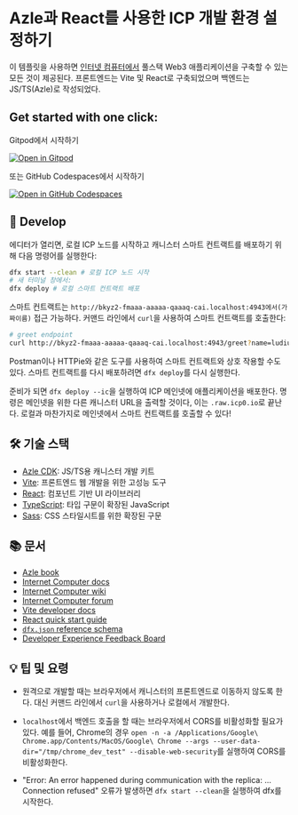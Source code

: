 # Azle과 React를 사용한 ICP 개발 환경 설정하기

이 템플릿을 사용하면 [인터넷 컴퓨터에서](https://internetcomputer.org/) 풀스택 Web3 애플리케이션을 구축할 수 있는 모든 것이 제공된다.
프론트엔드는 Vite 및 React로 구축되었으며 백엔드는 JS/TS(Azle)로 작성되었다.

## Get started with one click:

Gitpod에서 시작하기

[![Open in Gitpod](https://gitpod.io/button/open-in-gitpod.svg)](https://gitpod.io/#https://github.com/Ludium-Official/icp/)

또는 GitHub Codespaces에서 시작하기

[![Open in GitHub Codespaces](https://github.com/codespaces/badge.svg)](https://codespaces.new/Ludium-Official/icp/?quickstart=1)

## 🚀 Develop

에디터가 열리면, 로컬 ICP 노드를 시작하고 캐니스터 스마트 컨트랙트를 배포하기 위해 다음 명령어를 실행한다:

```bash
dfx start --clean # 로컬 ICP 노드 시작
# 새 터미널 창에서:
dfx deploy # 로컬 스마트 컨트랙트 배포
```

스마트 컨트랙트는 `http://bkyz2-fmaaa-aaaaa-qaaaq-cai.localhost:4943에서(가짜이름)` 접근 가능하다.
커맨드 라인에서 `curl`을 사용하여 스마트 컨트랙트를 호출한다:

```bash
# greet endpoint
curl http://bkyz2-fmaaa-aaaaa-qaaaq-cai.localhost:4943/greet?name=ludium
```

Postman이나 HTTPie와 같은 도구를 사용하여 스마트 컨트랙트와 상호 작용할 수도 있다.
스마트 컨트랙트를 다시 배포하려면 `dfx deploy`를 다시 실행한다.

준비가 되면 `dfx deploy --ic`을 실행하여 ICP 메인넷에 애플리케이션을 배포한다.
명령은 메인넷을 위한 다른 캐니스터 URL을 출력할 것이다, 이는 `.raw.icp0.io`로 끝난다.
로컬과 마찬가지로 메인넷에서 스마트 컨트랙트를 호출할 수 있다!

## 🛠️ 기술 스택

- [Azle CDK](https://demergent-labs.github.io/azle/): JS/TS용 캐니스터 개발 키트
- [Vite](https://vitejs.dev/): 프론트엔드 웹 개발을 위한 고성능 도구
- [React](https://reactjs.org/): 컴포넌트 기반 UI 라이브러리
- [TypeScript](https://www.typescriptlang.org/): 타입 구문이 확장된 JavaScript
- [Sass](https://sass-lang.com/): CSS 스타일시트를 위한 확장된 구문

## 📚 문서

- [Azle book](https://demergent-labs.github.io/azle/the_azle_book.html)
- [Internet Computer docs](https://internetcomputer.org/docs/current/developer-docs/ic-overview)
- [Internet Computer wiki](https://wiki.internetcomputer.org/)
- [Internet Computer forum](https://forum.dfinity.org/)
- [Vite developer docs](https://vitejs.dev/guide/)
- [React quick start guide](https://react.dev/learn)
- [`dfx.json` reference schema](https://internetcomputer.org/docs/current/references/dfx-json-reference/)
- [Developer Experience Feedback Board](https://dx.internetcomputer.org/)

## 💡 팁 및 요령

- 원격으로 개발할 때는 브라우저에서 캐니스터의 프론트엔드로 이동하지 않도록 한다. 대신 커맨드 라인에서 `curl`을 사용하거나 로컬에서 개발한다.

- `localhost`에서 백엔드 호출을 할 때는 브라우저에서 CORS를 비활성화할 필요가 있다. 예를 들어, Chrome의 경우 `open -n -a /Applications/Google\ Chrome.app/Contents/MacOS/Google\ Chrome --args --user-data-dir="/tmp/chrome_dev_test" --disable-web-security`를 실행하여 CORS를 비활성화한다.

- "Error: An error happened during communication with the replica: ... Connection refused" 오류가 발생하면 `dfx start --clean`을 실행하여 dfx를 시작한다.
